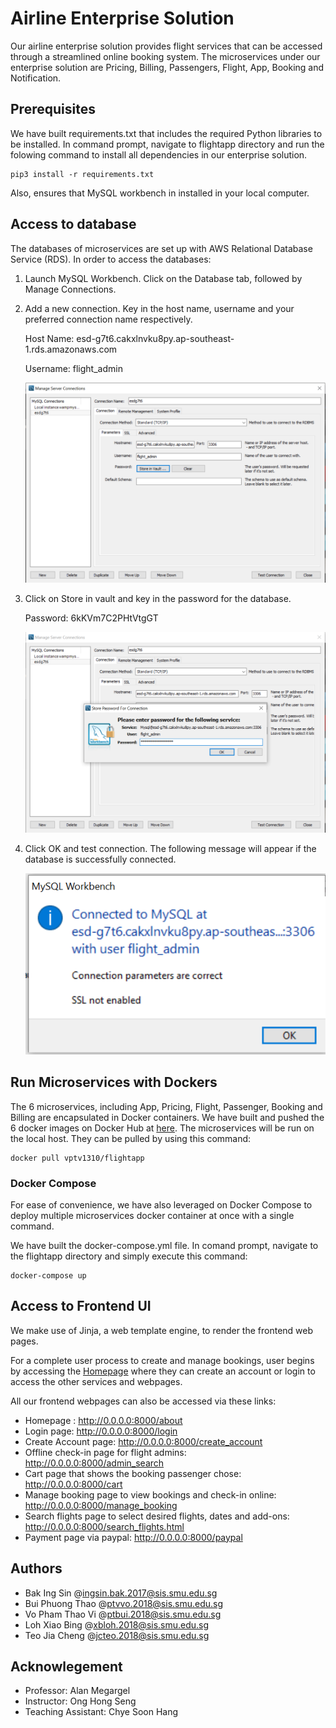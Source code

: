 # Airline Enterprise Solution


Our airline enterprise solution provides flight services that can be accessed through a streamlined online booking system. The microservices under our enterprise solution are Pricing, Billing, Passengers, Flight, App, Booking and Notification.

## Prerequisites
We have built requirements.txt that includes the required Python libraries to be installed. In command prompt, navigate to flightapp directory and run the folowing command to install all dependencies in our enterprise solution.

```
pip3 install -r requirements.txt
```

Also, ensures that MySQL workbench in installed in your local computer.

## Access to database
The databases of microservices are set up with AWS Relational Database Service (RDS). In order to access the databases: 
1. Launch MySQL Workbench. Click on the Database tab, followed by Manage Connections.
2. Add a new connection. Key in the host name, username and your preferred connection name respectively.

    Host Name: esd-g7t6.cakxlnvku8py.ap-southeast-1.rds.amazonaws.com

	Username: flight_admin

	![image info](./pictures/MySQLWorkbench1.png)

3. Click on Store in vault and key in the password for the database. 

   Password: 6kKVm7C2PHtVtgGT

	![image info](./pictures/MySQLWorkbench2.png)

4. Click OK and test connection. The following message will appear if the database is successfully connected. 


	![image info](./pictures/MySQLWorkbench3.png)

## Run Microservices with Dockers
The 6 microservices, including App, Pricing, Flight, Passenger, Booking and Billing are encapsulated in Docker containers. We have built and pushed the 6 docker images on Docker Hub at [here](https://hub.docker.com/r/vptv1310/flightapp). The microservices will be run on the local host. They can be pulled by using this command: 
```
docker pull vptv1310/flightapp
```

### Docker Compose
For ease of convenience, we have also leveraged on Docker Compose to deploy multiple microservices docker container at once with a single command.

We have built the docker-compose.yml file. In comand prompt, navigate to the flightapp directory and simply execute this command:

```
docker-compose up
```

## Access to Frontend UI
We make use of Jinja, a web template engine, to render the frontend web pages. 

For a complete user process to create and manage bookings, user begins by accessing the [Homepage](http://0.0.0.0:8000/about) where they can create an account or login to access the other services and webpages.

All our frontend webpages can also be accessed via these links:
* Homepage : http://0.0.0.0:8000/about
* Login page: http://0.0.0.0:8000/login
* Create Account page: http://0.0.0.0:8000/create_account
* Offline check-in page for flight admins: http://0.0.0.0:8000/admin_search
* Cart page that shows the booking passenger chose: http://0.0.0.0:8000/cart
* Manage booking page to view bookings and check-in online: http://0.0.0.0:8000/manage_booking
* Search flights page to select desired flights, dates and add-ons: http://0.0.0.0:8000/search_flights.html
* Payment page via paypal: http://0.0.0.0:8000/paypal


## Authors
* Bak Ing Sin @ingsin.bak.2017@sis.smu.edu.sg
* Bui Phuong Thao @ptvvo.2018@sis.smu.edu.sg
* Vo Pham Thao Vi @ptbui.2018@sis.smu.edu.sg  
* Loh Xiao Bing @xbloh.2018@sis.smu.edu.sg  
* Teo Jia Cheng @jcteo.2018@sis.smu.edu.sg

## Acknowlegement
* Professor: Alan Megargel
* Instructor: Ong Hong Seng
* Teaching Assistant: Chye Soon Hang 